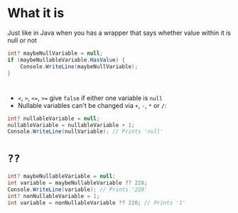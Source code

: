 #                  What it is

Just like in Java when you has a wrapper that says whether value within it is null or not

```C#
int? maybeNullVariable = null;
if (maybeNullableVariable.HasValue) {
    Console.WriteLine(maybeNullVariable);
}
```

#                  

- `<`, `>`, `<=`, `>=` give `false` if either one variable is `null`
- Nullable variables can't be changed via `+`, `-`, `*` or `/`:
```C#
int? nullableVariable = null;
nullableVariable = nullableVariable + 1;
Console.WriteLine(nullVariable); // Prints 'null'
```

#                  `??`

```C#
int? maybeNullableVariable = null;
int variable = maybeNullableVariable ?? 228;
Console.WriteLine(variable); // Prints '228'
int? nonNullableVariable = 1;
int variable = nonNullableVariable ?? 228; // Prints '1'
```